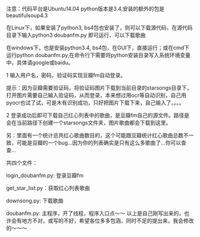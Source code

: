 注意：代码平台是Ubuntu14.04 python版本是3.4,安装的额外的包是beautifulsoup4.3

在Linux下，如果安装了python3, bs4包也安装了，则可以下载源代码，在源代码目录下输入python3 doubanfm.py
即可运行，可以下载歌曲

在windows下，也是安装python3.4, bs4包，在GUI下，直接运行；或在cmd下运行python doubanfm.py,在命令行下需要将python安装目录写入系统环境变量中，具体请google或baidu。

1 输入用户名，密码，验证码实现豆瓣fm自动登录。

提示：因为豆瓣需要验证码，将验证码图片下载到当前目录的starsongs目录下，打开图片需要自己输入验证码，从而登录，本来想过用ocr等自动识别，自己用pyocr也试了试，可是木有识别成功，只好把图片下载下来，自己输入了。。。。

2 登录成功后即可下载自己红心列表中的歌曲，是豆瓣fm自己的源文件。路径是会在当前路径下创建一个starsongs文件夹，图片歌曲都会下载到这里。

另：里面有一个统计总共红心歌曲数目的，这个可能跟豆瓣统计红心歌曲总数不一致，可能是豆瓣的一个bug...因为你的列表确实是只有这么多歌曲了...你可以查查...

共四个文件：

login_doubanfm.py: 登录豆瓣fm

get_star_list.py：获取红心列表歌曲

downsong.py: 下载歌曲

doubanfm.py: 主程序，开了线程，程序入口点～～
以上是自己刚写出来的，也许会有地方不对，或写的不好，希望各位多多包涵，同时不足的提出来，我会修改的～～～

